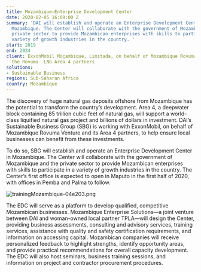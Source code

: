 ```yaml
---
title: Mozambique—Enterprise Development Center
date: 2020-02-05 16:09:00 Z
summary: 'DAI will establish and operate an Enterprise Development Center (EDC) in
  Mozambique. The Center will collaborate with the government of Mozambique and the
  private sector to provide Mozambican enterprises with skills to participate in a
  variety of growth industries in the country. '
start: 2019
end: 2024
client: ExxonMobil Moçambique, Limitada, on behalf of Mozambique Rovuma Venture and
  the Rovuma  LNG Area 4 partners
solutions:
- Sustainable Business
regions: Sub-Saharan Africa
country: Mozambique
---
```


The discovery of huge natural gas deposits offshore from Mozambique has the potential to transform the country’s development. Area 4, a deepwater block containing 85 trillion cubic feet of natural gas, will support a world-class liquified natural gas project and billions of dollars in investment. DAI’s Sustainable Business Group (SBG) is working with ExxonMobil, on behalf of Mozambique Rovuma Venture and its Area 4 partners, to help ensure local businesses can benefit from these investments.

To do so, SBG will establish and operate an Enterprise Development Center in Mozambique. The Center will collaborate with the government of Mozambique and the private sector to provide Mozambican enterprises with skills to participate in a variety of growth industries in the country. The Center’s first office is expected to open in Maputo in the first half of 2020, with offices in Pemba and Palma to follow. 

![trainingMozambique-04e203.png](/uploads/trainingMozambique-04e203.png)

The EDC will serve as a platform to develop qualified, competitive Mozambican businesses. Mozambique Enterprise Solutions—a joint venture between DAI and woman-owned local partner TPLA—will design the Center, providing business assessments, consulting and advisory services, training services, assistance with quality and safety certification requirements, and information on accessing capital. Mozambican companies will receive personalized feedback to highlight strengths, identify opportunity areas, and provide practical recommendations for overall capacity development. The EDC will also host seminars, business training sessions, and information on project and contractor procurement procedures. 